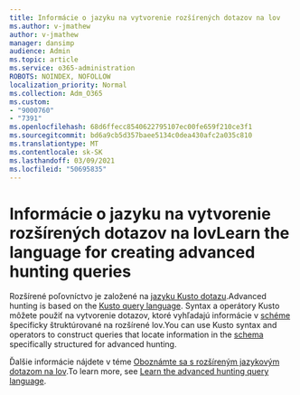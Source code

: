 ```yaml
---
title: Informácie o jazyku na vytvorenie rozšírených dotazov na lov
ms.author: v-jmathew
author: v-jmathew
manager: dansimp
audience: Admin
ms.topic: article
ms.service: o365-administration
ROBOTS: NOINDEX, NOFOLLOW
localization_priority: Normal
ms.collection: Adm_O365
ms.custom:
- "9000760"
- "7391"
ms.openlocfilehash: 68d6ffecc8540622795107ec00fe659f210ce3f1
ms.sourcegitcommit: bd6a9cb5d357baee5134c0dea430afc2a035c810
ms.translationtype: MT
ms.contentlocale: sk-SK
ms.lasthandoff: 03/09/2021
ms.locfileid: "50695835"
---
```

# <a name="learn-the-language-for-creating-advanced-hunting-queries"></a><span data-ttu-id="7c027-102">Informácie o jazyku na vytvorenie rozšírených dotazov na lov</span><span class="sxs-lookup"><span data-stu-id="7c027-102">Learn the language for creating advanced hunting queries</span></span>

<span data-ttu-id="7c027-103">Rozšírené poľovníctvo je založené na [jazyku Kusto dotazu](https://go.microsoft.com/fwlink/?linkid=2144620).</span><span class="sxs-lookup"><span data-stu-id="7c027-103">Advanced hunting is based on the [Kusto query language](https://go.microsoft.com/fwlink/?linkid=2144620).</span></span> <span data-ttu-id="7c027-104">Syntax a operátory Kusto môžete použiť na vytvorenie dotazov, ktoré vyhľadajú informácie v [schéme](https://go.microsoft.com/fwlink/?linkid=2144621) špecificky štruktúrované na rozšírené lov.</span><span class="sxs-lookup"><span data-stu-id="7c027-104">You can use Kusto syntax and operators to construct queries that locate information in the [schema](https://go.microsoft.com/fwlink/?linkid=2144621) specifically structured for advanced hunting.</span></span>

<span data-ttu-id="7c027-105">Ďalšie informácie nájdete v téme [Oboznámte sa s rozšíreným jazykovým dotazom na lov](https://go.microsoft.com/fwlink/?linkid=2144518).</span><span class="sxs-lookup"><span data-stu-id="7c027-105">To learn more, see [Learn the advanced hunting query language](https://go.microsoft.com/fwlink/?linkid=2144518).</span></span>
